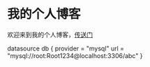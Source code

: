 # 我的个人博客  

欢迎来到我的个人博客，[传送门](http://www.iathena.top)


datasource db {
  provider = "mysql"
  url      = "mysql://root:Root1234@localhost:3306/abc"
}
